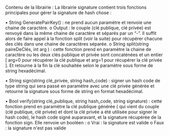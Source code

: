 Contenu de la librairie :
La librairie signature contient trois fonctions principales pour gérer la signature de hash chose :

• String GeneratePairKey() : ne prend aucun paramètre et renvoie une chaine de caractère.
	o Output : le couple (clé publique, clé privée) est renvoyé dans la même chaine de
caractère et séparés par un “-”. Il suffit alors de faire appel à la fonction split (voir la suite) pour
récupérer chacune des clés dans une chaine de caractères séparée.
	o String split(string paireDeClés, int arg ) : cette fonction prend en paramètre la chaine de caractère
ou les deux clés publique et privée sont concaténées et un entier [ arg=0 pour récupérer la clé
publique et arg=1 pour récupérer la clé privée ]. Et retourne à la fin la clé souhaitée selon le
paramètre sous forme de string hexadécimal.

• String sign(string clé_privée, string hash_code) : signer un hash code de type string qui
sera passé en paramètre avec une clé privée générée et retourne la signature sous forme de string en format
hexadécimal.

• Bool verify(string clé_publique, string hash_code, string signature) : cette fonction prend en paramètre la
clé publique générée ( qui vient du couple (clé publique, clé privée) et dont la clé privée a été utilisée pour
signer le hash code), le hash code signé auparavant, et la signature récupérée de la fonction sign. Elle
renvoie un booléen :
	o Vrai : la signature est valide
	o Faux : la signature n'est pas valide
